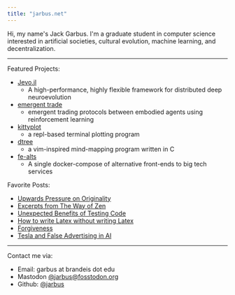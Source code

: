 ```yaml
---
title: "jarbus.net"
---
```

Hi, my name's Jack Garbus. I'm a graduate student in computer science interested in artificial societies, cultural evolution, machine learning, and decentralization.
<hr>

Featured Projects:

- [Jevo.jl](/Jevo.jl/dev)
    - A high-performance, highly flexible framework for distributed deep neuroevolution
- [emergent trade](/blog/emergent-trade)
    - emergent trading protocols between embodied agents using reinforcement learning
- [kittyplot](https://github.com/jarbus/kittyplot)
    - a repl-based terminal plotting program
- [dtree](https://github.com/jarbus/dtree)
    - a vim-inspired mind-mapping program written in C
- [fe-alts](https://github.com/jarbus/fe-alts)
    - A single docker-compose of alternative front-ends to big tech services


Favorite Posts:

- [Upwards Pressure on Originality](/blog/upwards-pressure-on-originality)
- [Excerpts from The Way of Zen](/blog/the-way-of-zen)
- [Unexpected Benefits of Testing Code](blog/unexpected-benefits-of-testing)
- [How to write Latex without writing Latex](blog/write-latex-without-latex)
- [Forgiveness](blog/forgiveness)
- [Tesla and False Advertising in AI](blog/tesla-and-false-advertising-in-ai)

<hr>

Contact me via:
* Email: garbus at brandeis dot edu
* Mastodon [@jarbus@fosstodon.org](https://fosstodon.org/@jarbus)
* Github: [@jarbus](https://github.com/jarbus)
